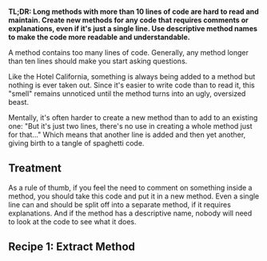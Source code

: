 **TL;DR: Long methods with more than 10 lines of code are hard to read and maintain. Create new methods for any code that requires comments or explanations, even if it's just a single line. Use descriptive method names to make the code more readable and understandable.**

A method contains too many lines of code. Generally, any method longer than ten lines should make you start asking questions.

Like the Hotel California, something is always being added to a method but nothing is ever taken out. Since it's easier to write code than to read it, this "smell" remains unnoticed until the method turns into an ugly, oversized beast.

Mentally, it's often harder to create a new method than to add to an existing one: "But it's just two lines, there's no use in creating a whole method just for that..." Which means that another line is added and then yet another, giving birth to a tangle of spaghetti code.

## Treatment
As a rule of thumb, if you feel the need to comment on something inside a method, you should take this code and put it in a new method. Even a single line can and should be split off into a separate method, if it requires explanations. And if the method has a descriptive name, nobody will need to look at the code to see what it does.

## Recipe 1: Extract Method
